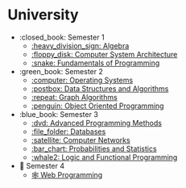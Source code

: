 # University

<ul>
    <li>:closed_book: Semester 1
        <ul>
            <li>
                <a href="https://github.com/Taveeh/Algebra">
                    :heavy_division_sign: Algebra
                </a>
            </li>
            <li>
                <a href="https://github.com/Taveeh/Computer-System-Architecture">
                    :floppy_disk: Computer System Architecture
                </a>
            </li>
            <li>
                <a href="https://github.com/Taveeh/Fundamentals-of-Programming">
                    :snake: Fundamentals of Programming
                </a>
            </li>
        </ul>
    </li>
    <li>:green_book: Semester 2
        <ul>
            <li>
                <a href="https://github.com/Taveeh/Operating-Systems">
                    :computer: Operating Systems
                </a>
            </li>
        </ul>
        <ul>
            <li>
                <a href="https://github.com/Taveeh/Data-Structures-and-Algorithms">
                    :postbox: Data Structures and Algorithms
                </a>
            </li>
        </ul>
        <ul>
            <li>
                <a href="https://github.com/Taveeh/Graph-Algorithms">
                    :repeat: Graph Algorithms
                </a>
            </li>
        </ul>
        <ul>
            <li>
                <a href="https://github.com/Taveeh/Object-Oriented-Programming">
                    :penguin: Object Oriented Programming
                </a>
            </li>
        </ul>
    </li>
    <li>:blue_book: Semester 3
        <ul>
            <li>
                <a href="https://github.com/Taveeh/Advanced-Programming-Methods">
                    :dvd: Advanced Programming Methods
                </a>
            </li>
            <li>
                <a href="https://github.com/Taveeh/Databases">
                    :file_folder: Databases
                </a>
            </li>
            <li>
                <a href="https://github.com/Taveeh/Computer-Networks">
                    :satellite: Computer Networks
                </a>
            </li>
            <li>
                <a href="https://github.com/Taveeh/Probabilities-and-Statistics">
                    :bar_chart: Probabilities and Statistics
                </a>
            </li>
            <li>
                <a href="https://github.com/Taveeh/Logic-and-Functional-Programming">
                   :whale2: Logic and Functional Programming
                </a>
            </li>
        </ul>
    </li>
    <li> 📔 Semester 4
        <ul> 
            <li>
                <a href="https://github.com/Taveeh/WebProgramming">
                    🕸️ Web Programming 
                </a>
            </li>
        </ul>
    </li>
</ul>
        
        
        
        

